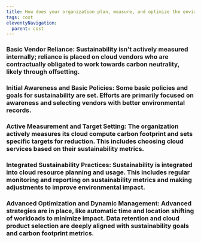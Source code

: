 ```yaml
---
title: How does your organization plan, measure, and optimize the environmental sustainability and carbon footprint of its cloud compute resources?
tags: cost
eleventyNavigation:
  parent: cost
---
```


### **Basic Vendor Reliance:** Sustainability isn't actively measured internally; reliance is placed on cloud vendors who are contractually obligated to work towards carbon neutrality, likely through offsetting.

### **Initial Awareness and Basic Policies:** Some basic policies and goals for sustainability are set. Efforts are primarily focused on awareness and selecting vendors with better environmental records.

### **Active Measurement and Target Setting:** The organization actively measures its cloud compute carbon footprint and sets specific targets for reduction. This includes choosing cloud services based on their sustainability metrics.

### **Integrated Sustainability Practices:** Sustainability is integrated into cloud resource planning and usage. This includes regular monitoring and reporting on sustainability metrics and making adjustments to improve environmental impact.

### **Advanced Optimization and Dynamic Management:** Advanced strategies are in place, like automatic time and location shifting of workloads to minimize impact. Data retention and cloud product selection are deeply aligned with sustainability goals and carbon footprint metrics.
